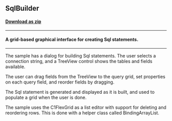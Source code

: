 ## SqlBuilder
#### [Download as zip](https://minhaskamal.github.io/DownGit/#/home?url=https://github.com/GrapeCity/ComponentOne-WinForms-Samples/tree/master/NetFramework\FlexGrid\CS\SqlBuilder)
____
#### A grid-based graphical interface for creating Sql statements.
____
The sample has a dialog for building Sql statements. The user selects a connection string, and a TreeView control shows the tables and fields available. 

The user can drag fields from the TreeView to the query grid, set properties on each query field, and reorder fields by dragging. 

The Sql statement is generated and displayed as it is built, and used to populate a grid when the user is done. 

The sample uses the C1FlexGrid as a list editor with support for deleting and reordering rows. This is done with a helper class called BindingArrayList. 